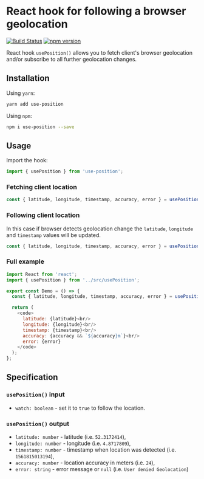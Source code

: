 # React hook for following a browser geolocation

[![Build Status](https://travis-ci.org/trekhleb/use-position.svg?branch=master)](https://travis-ci.org/trekhleb/use-position)
[![npm version](https://badge.fury.io/js/use-position.svg)](https://badge.fury.io/js/use-position)

React hook `usePosition()` allows you to fetch client's browser geolocation and/or subscribe to all further geolocation changes.

## Installation

Using `yarn`:

```bash
yarn add use-position
```

Using `npm`:

```bash
npm i use-position --save
```

## Usage

Import the hook:

```javascript
import { usePosition } from 'use-position';
```

### Fetching client location

```javascript
const { latitude, longitude, timestamp, accuracy, error } = usePosition();
```

### Following client location

In this case if browser detects geolocation change the `latitude`, `longitude` and `timestamp` values will be updated.

```javascript
const { latitude, longitude, timestamp, accuracy, error } = usePosition(true);
```

### Full example

```javascript
import React from 'react';
import { usePosition } from '../src/usePosition';

export const Demo = () => {
  const { latitude, longitude, timestamp, accuracy, error } = usePosition(true);

  return (
    <code>
      latitude: {latitude}<br/>
      longitude: {longitude}<br/>
      timestamp: {timestamp}<br/>
      accuracy: {accuracy && `${accuracy}m`}<br/>
      error: {error}
    </code>
  );
};
```

## Specification

### `usePosition()` input

- `watch: boolean` - set it to `true` to follow the location.

### `usePosition()` output

- `latitude: number` - latitude (i.e. `52.3172414`),
- `longitude: number` - longitude (i.e. `4.8717809`),
- `timestamp: number` - timestamp when location was detected (i.e. `1561815013194`),
- `accuracy: number` - location accuracy in meters (i.e. `24`),
- `error: string` - error message or `null` (i.e. `User denied Geolocation`)
